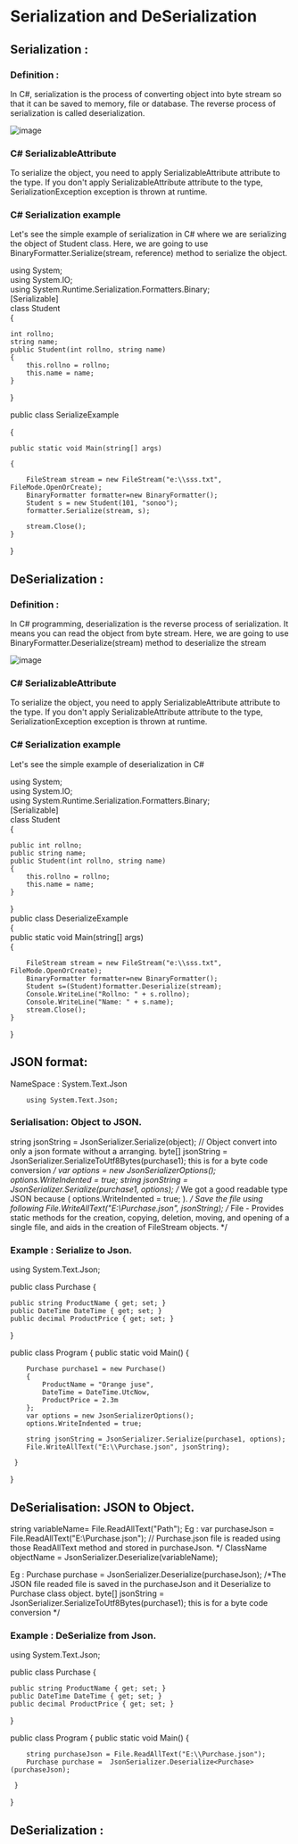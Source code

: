 # Serialization and DeSerialization 

## Serialization : 

  ### Definition : 
In C#, serialization is the process of converting object into byte stream so that it can be saved to memory, file or database. The reverse process of serialization is called deserialization.


![image](https://github.com/user-attachments/assets/2f48c0e8-faa2-4094-807a-26d4c39ed2f2)

### C# SerializableAttribute 
To serialize the object, you need to apply SerializableAttribute attribute to the type. If you don't apply SerializableAttribute attribute to the type, SerializationException exception is thrown at runtime.


### C# Serialization example
Let's see the simple example of serialization in C# where we are serializing the object of Student class. Here, we are going to use BinaryFormatter.Serialize(stream, reference) method to serialize the object.

using System;  
using System.IO;  
using System.Runtime.Serialization.Formatters.Binary;  
[Serializable]  
class Student  
{  

    int rollno;  
    string name;  
    public Student(int rollno, string name)  
    {  
        this.rollno = rollno;  
        this.name = name;  
    }  
    
}  

public class SerializeExample  

{  

    public static void Main(string[] args)  
    
    {  

        FileStream stream = new FileStream("e:\\sss.txt", FileMode.OpenOrCreate);  
        BinaryFormatter formatter=new BinaryFormatter();  
        Student s = new Student(101, "sonoo");  
        formatter.Serialize(stream, s);  
  
        stream.Close();  
    }  
}



## DeSerialization : 
### Definition : 
In C# programming, deserialization is the reverse process of serialization. It means you can read the object from byte stream. Here, we are going to use BinaryFormatter.Deserialize(stream) method to deserialize the stream

![image](https://github.com/user-attachments/assets/c957e99d-5648-4fce-ba41-4cb2bff7e661)


### C# SerializableAttribute 
To serialize the object, you need to apply SerializableAttribute attribute to the type. If you don't apply SerializableAttribute attribute to the type, SerializationException exception is thrown at runtime.


### C# Serialization example
Let's see the simple example of deserialization in C# 


using System;  
using System.IO;  
using System.Runtime.Serialization.Formatters.Binary;  
[Serializable]  
class Student  
{  

    public int rollno;  
    public string name;  
    public Student(int rollno, string name)  
    {  
        this.rollno = rollno;  
        this.name = name;  
    }  
}  
public class DeserializeExample  
{  
    public static void Main(string[] args)  
    {  
    
        FileStream stream = new FileStream("e:\\sss.txt", FileMode.OpenOrCreate);  
        BinaryFormatter formatter=new BinaryFormatter();  
        Student s=(Student)formatter.Deserialize(stream);  
        Console.WriteLine("Rollno: " + s.rollno);  
        Console.WriteLine("Name: " + s.name);  
        stream.Close();  
    }  
}  



## JSON format:

NameSpace : System.Text.Json
		
		using System.Text.Json;
		
### Serialisation: Object to JSON.

string jsonString = JsonSerializer.Serialize(object); // Object convert into only a json formate without a arranging. 
		byte[] jsonString = JsonSerializer.SerializeToUtf8Bytes(purchase1); this is for a byte code conversion */
    var options = new JsonSerializerOptions();
        		    options.WriteIndented = true;
    string jsonString = JsonSerializer.Serialize(purchase1, options); /* We got a good         readable type JSON because ( options.WriteIndented = true; ). */
Save the file using following
        File.WriteAllText("E:\\Purchase.json", jsonString); /* File - Provides static methods for the creation, copying, deletion, moving, and opening of a single file, and aids in the creation of FileStream objects. */


### Example : Serialize to Json.

using System.Text.Json;

public class Purchase
{

    public string ProductName { get; set; }
    public DateTime DateTime { get; set; }
    public decimal ProductPrice { get; set; }
}

public class Program
{
    public static void Main()
    {
    
        Purchase purchase1 = new Purchase()
        {
            ProductName = "Orange juse",
            DateTime = DateTime.UtcNow,
            ProductPrice = 2.3m
        };
        var options = new JsonSerializerOptions();
        options.WriteIndented = true;

        string jsonString = JsonSerializer.Serialize(purchase1, options);
        File.WriteAllText("E:\\Purchase.json", jsonString);

     }
}


## DeSerialisation: JSON to Object.


string variableName= File.ReadAllText("Path");
Eg : var purchaseJson = File.ReadAllText("E:\\Purchase.json");
// Purchase.json file is readed using those ReadAllText method and stored in purchaseJson. */
ClassName objectName = JsonSerializer.Deserialize<ClassName>(variableName);


Eg : Purchase purchase =  JsonSerializer.Deserialize<Purchase>(purchaseJson);
 /*The JSON file readed file is saved in the purchaseJson and it Deserialize to Purchase class object.
byte[] jsonString = JsonSerializer.SerializeToUtf8Bytes(purchase1); this is for a byte code conversion */
 

### Example : DeSerialize from Json.

using System.Text.Json;

public class Purchase
{

    public string ProductName { get; set; }
    public DateTime DateTime { get; set; }
    public decimal ProductPrice { get; set; }
}

public class Program
{
    public static void Main()
    { 
    
        string purchaseJson = File.ReadAllText("E:\\Purchase.json");
        Purchase purchase =  JsonSerializer.Deserialize<Purchase>(purchaseJson);

     }
}


   
   

## DeSerialization : 
